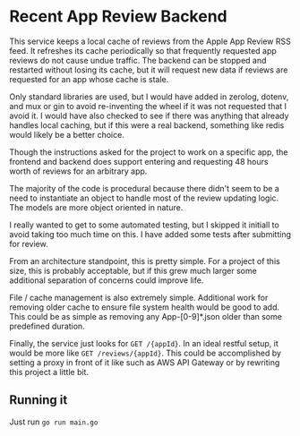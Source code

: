 # Recent App Review Backend #

This service keeps a local cache of reviews from the Apple App Review RSS feed. It refreshes its cache periodically so that frequently requested app reviews do not cause undue traffic. The backend can be stopped
and restarted without losing its cache, but it will request new data if reviews are requested for an app whose
cache is stale.

Only standard libraries are used, but I would have added in zerolog, dotenv, and mux or gin to avoid
re-inventing the wheel if it was not requested that I avoid it. I would have also checked to see if there was
anything that already handles local caching, but if this were a real backend, something like redis would likely
be a better choice.

Though the instructions asked for the project to work on a specific app, the frontend and backend does support
entering and requesting 48 hours worth of reviews for an arbitrary app.

The majority of the code is procedural because there didn't seem to be a need to instantiate an object to handle
most of the review updating logic. The models are more object oriented in nature.

I really wanted to get to some automated testing, but I skipped it initiall to avoid taking too much time on
this. I have added some tests after submitting for review.

From an architecture standpoint, this is pretty simple. For a project of this size, this is probably acceptable, but if this grew much larger some additional separation of concerns could improve life.

File / cache management is also extremely simple. Additional work for removing older cache to ensure file system
health would be good to add. This could be as simple as removing any App-[0-9]*.json older than some predefined
duration.

Finally, the service just looks for `GET /{appId}`. In an ideal restful setup, it would be more like `GET /reviews/{appId}`. This could be accomplished by setting a proxy in front of it like such as AWS API Gateway or
by rewriting this project a little bit.

## Running it ##
Just run `go run main.go`